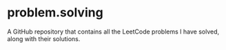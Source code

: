# problem.solving
A GitHub repository that contains all the LeetCode problems I have solved, along with their solutions.
